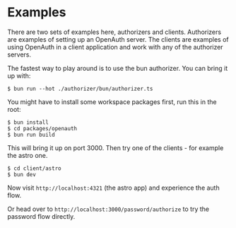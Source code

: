 # Examples

There are two sets of examples here, authorizers and clients. Authorizers are examples of setting up an OpenAuth server. The clients are examples of using OpenAuth in a client application and work with any of the authorizer servers.

The fastest way to play around is to use the bun authorizer. You can bring it up with:

```shell
$ bun run --hot ./authorizer/bun/authorizer.ts
```

You might have to install some workspace packages first, run this in the root:

```shell
$ bun install
$ cd packages/openauth
$ bun run build
```

This will bring it up on port 3000. Then try one of the clients - for example the astro one.

```
$ cd client/astro
$ bun dev
```

Now visit `http://localhost:4321` (the astro app) and experience the auth flow.

Or head over to `http://localhost:3000/password/authorize` to try the password flow directly.
